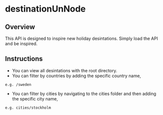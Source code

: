 # destinationUnNode

## Overview
This API is designed to inspire new holiday desintations. Simply load the API and be inspired. 

## Instructions
* You can view all desintations with the root directory. 
* You can filter by countries by adding the specific country name, 
```
e.g. /sweden
```
* You can filter by cities by navigating to the cities folder and then adding the specific city name, 
```
e.g. cities/stockholm
```
